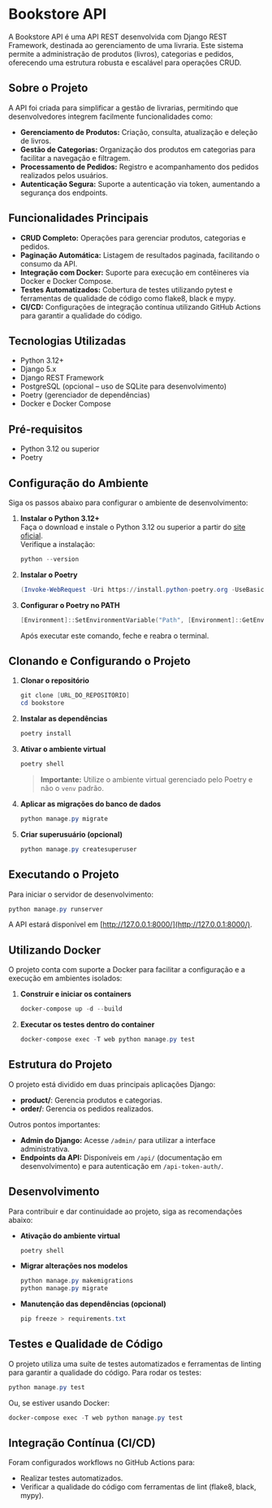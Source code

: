 # Bookstore API

A Bookstore API é uma API REST desenvolvida com Django REST Framework, destinada ao gerenciamento de uma livraria. Este sistema permite a administração de produtos (livros), categorias e pedidos, oferecendo uma estrutura robusta e escalável para operações CRUD.

## Sobre o Projeto

A API foi criada para simplificar a gestão de livrarias, permitindo que desenvolvedores integrem facilmente funcionalidades como:

- **Gerenciamento de Produtos:** Criação, consulta, atualização e deleção de livros.
- **Gestão de Categorias:** Organização dos produtos em categorias para facilitar a navegação e filtragem.
- **Processamento de Pedidos:** Registro e acompanhamento dos pedidos realizados pelos usuários.
- **Autenticação Segura:** Suporte a autenticação via token, aumentando a segurança dos endpoints.

## Funcionalidades Principais

- **CRUD Completo:** Operações para gerenciar produtos, categorias e pedidos.
- **Paginação Automática:** Listagem de resultados paginada, facilitando o consumo da API.
- **Integração com Docker:** Suporte para execução em contêineres via Docker e Docker Compose.
- **Testes Automatizados:** Cobertura de testes utilizando pytest e ferramentas de qualidade de código como flake8, black e mypy.
- **CI/CD:** Configurações de integração contínua utilizando GitHub Actions para garantir a qualidade do código.

## Tecnologias Utilizadas

- Python 3.12+
- Django 5.x
- Django REST Framework
- PostgreSQL (opcional – uso de SQLite para desenvolvimento)
- Poetry (gerenciador de dependências)
- Docker e Docker Compose

## Pré-requisitos

- Python 3.12 ou superior
- Poetry

## Configuração do Ambiente

Siga os passos abaixo para configurar o ambiente de desenvolvimento:

1. **Instalar o Python 3.12+**  
   Faça o download e instale o Python 3.12 ou superior a partir do [site oficial](https://www.python.org/downloads/).  
   Verifique a instalação:
   ```powershell
   python --version
   ```

2. **Instalar o Poetry**  
   ```powershell
   (Invoke-WebRequest -Uri https://install.python-poetry.org -UseBasicParsing).Content | py -
   ```

3. **Configurar o Poetry no PATH**  
   ```powershell
   [Environment]::SetEnvironmentVariable("Path", [Environment]::GetEnvironmentVariable("Path", "User") + ";C:\Users\rodap\AppData\Roaming\Python\Scripts", "User")
   ```  
   Após executar este comando, feche e reabra o terminal.

## Clonando e Configurando o Projeto

1. **Clonar o repositório**
   ```powershell
   git clone [URL_DO_REPOSITÓRIO]
   cd bookstore
   ```

2. **Instalar as dependências**
   ```powershell
   poetry install
   ```

3. **Ativar o ambiente virtual**
   ```powershell
   poetry shell
   ```  
   > **Importante:** Utilize o ambiente virtual gerenciado pelo Poetry e não o `venv` padrão.

4. **Aplicar as migrações do banco de dados**
   ```powershell
   python manage.py migrate
   ```

5. **Criar superusuário (opcional)**
   ```powershell
   python manage.py createsuperuser
   ```

## Executando o Projeto

Para iniciar o servidor de desenvolvimento:

```powershell
python manage.py runserver
```
A API estará disponível em [http://127.0.0.1:8000/](http://127.0.0.1:8000/).

## Utilizando Docker

O projeto conta com suporte a Docker para facilitar a configuração e a execução em ambientes isolados:

1. **Construir e iniciar os containers**
   ```powershell
   docker-compose up -d --build
   ```

2. **Executar os testes dentro do container**
   ```powershell
   docker-compose exec -T web python manage.py test
   ```

## Estrutura do Projeto

O projeto está dividido em duas principais aplicações Django:

- **product/**: Gerencia produtos e categorias.
- **order/**: Gerencia os pedidos realizados.

Outros pontos importantes:
- **Admin do Django:** Acesse `/admin/` para utilizar a interface administrativa.
- **Endpoints da API:** Disponíveis em `/api/` (documentação em desenvolvimento) e para autenticação em `/api-token-auth/`.

## Desenvolvimento

Para contribuir e dar continuidade ao projeto, siga as recomendações abaixo:

- **Ativação do ambiente virtual**
  ```powershell
  poetry shell
  ```
- **Migrar alterações nos modelos**
  ```powershell
  python manage.py makemigrations
  python manage.py migrate
  ```
- **Manutenção das dependências (opcional)**
  ```powershell
  pip freeze > requirements.txt
  ```

## Testes e Qualidade de Código

O projeto utiliza uma suíte de testes automatizados e ferramentas de linting para garantir a qualidade do código. Para rodar os testes:
```powershell
python manage.py test
```
Ou, se estiver usando Docker:
```powershell
docker-compose exec -T web python manage.py test
```

## Integração Contínua (CI/CD)

Foram configurados workflows no GitHub Actions para:
- Realizar testes automatizados.
- Verificar a qualidade do código com ferramentas de lint (flake8, black, mypy).
